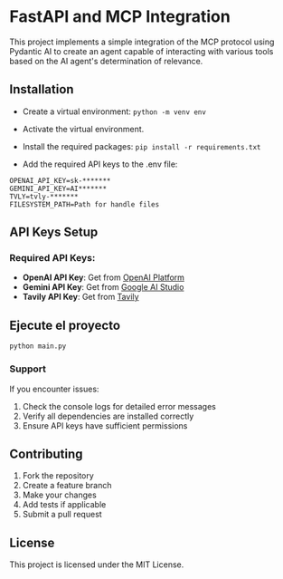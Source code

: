 # FastAPI and MCP Integration

This project implements a simple integration of the MCP protocol using Pydantic AI to create an agent capable of interacting with various tools based on the AI agent's determination of relevance.

## Installation

- Create a virtual environment:
  `python -m venv env`
- Activate the virtual environment.

- Install the required packages:
  `pip install -r requirements.txt`

- Add the required API keys to the .env file:

```
OPENAI_API_KEY=sk-*******
GEMINI_API_KEY=AI*******
TVLY=tvly-*******
FILESYSTEM_PATH=Path for handle files
```

## API Keys Setup

### Required API Keys:

- **OpenAI API Key**: Get from [OpenAI Platform](https://platform.openai.com/api-keys)
- **Gemini API Key**: Get from [Google AI Studio](https://aistudio.google.com/app/apikey)
- **Tavily API Key**: Get from [Tavily](https://tavily.com/)

## Ejecute el proyecto

```
python main.py
```

### Support

If you encounter issues:

1. Check the console logs for detailed error messages
2. Verify all dependencies are installed correctly
3. Ensure API keys have sufficient permissions

## Contributing

1. Fork the repository
2. Create a feature branch
3. Make your changes
4. Add tests if applicable
5. Submit a pull request

## License

This project is licensed under the MIT License.
